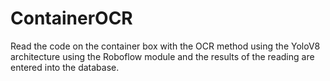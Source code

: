 # ContainerOCR
Read the code on the container box with the OCR method using the YoloV8 architecture using the Roboflow module and the results of the reading are entered into the database.
